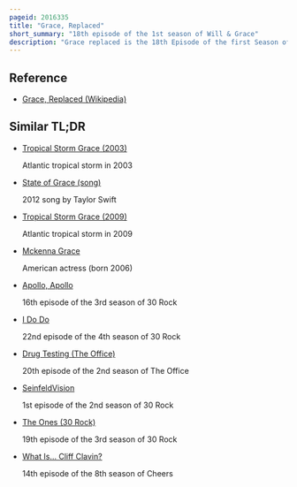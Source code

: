 ```yaml
---
pageid: 2016335
title: "Grace, Replaced"
short_summary: "18th episode of the 1st season of Will & Grace"
description: "Grace replaced is the 18th Episode of the first Season of the american Television Series will grace. It was written by katie Palmer and was directed by Series Producer James burrows. The Episode was originally broadcast on April 8 1999 on Nbc in the united States. Actors Molly Shannon, Leigh-Allyn Baker, and Tom Gallop guest starred on 'Grace, Replaced'."
---
```


## Reference

- [Grace, Replaced (Wikipedia)](https://en.wikipedia.org/?curid=2016335)

## Similar TL;DR

- [Tropical Storm Grace (2003)](/tldr/en/tropical-storm-grace-2003)

  Atlantic tropical storm in 2003

- [State of Grace (song)](/tldr/en/state-of-grace-song)

  2012 song by Taylor Swift

- [Tropical Storm Grace (2009)](/tldr/en/tropical-storm-grace-2009)

  Atlantic tropical storm in 2009

- [Mckenna Grace](/tldr/en/mckenna-grace)

  American actress (born 2006)

- [Apollo, Apollo](/tldr/en/apollo-apollo)

  16th episode of the 3rd season of 30 Rock

- [I Do Do](/tldr/en/i-do-do)

  22nd episode of the 4th season of 30 Rock

- [Drug Testing (The Office)](/tldr/en/drug-testing-the-office)

  20th episode of the 2nd season of The Office

- [SeinfeldVision](/tldr/en/seinfeldvision)

  1st episode of the 2nd season of 30 Rock

- [The Ones (30 Rock)](/tldr/en/the-ones-30-rock)

  19th episode of the 3rd season of 30 Rock

- [What Is... Cliff Clavin?](/tldr/en/what-is-cliff-clavin)

  14th episode of the 8th season of Cheers
